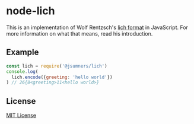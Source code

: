 # node-lich

This is an implementation of Wolf Rentzsch's [lich format][lich] in JavaScript.
For more information on what that means, read his introduction.

[lich]: https://github.com/rentzsch/lich

## Example

```js
const lich = require('@jsumners/lich')
console.log(
  lich.encode({greeting: 'hello world'})
) // 26{8<greeting>11<hello world>}
```

## License

[MIT License](http://jsumners.mit-license.org/)
